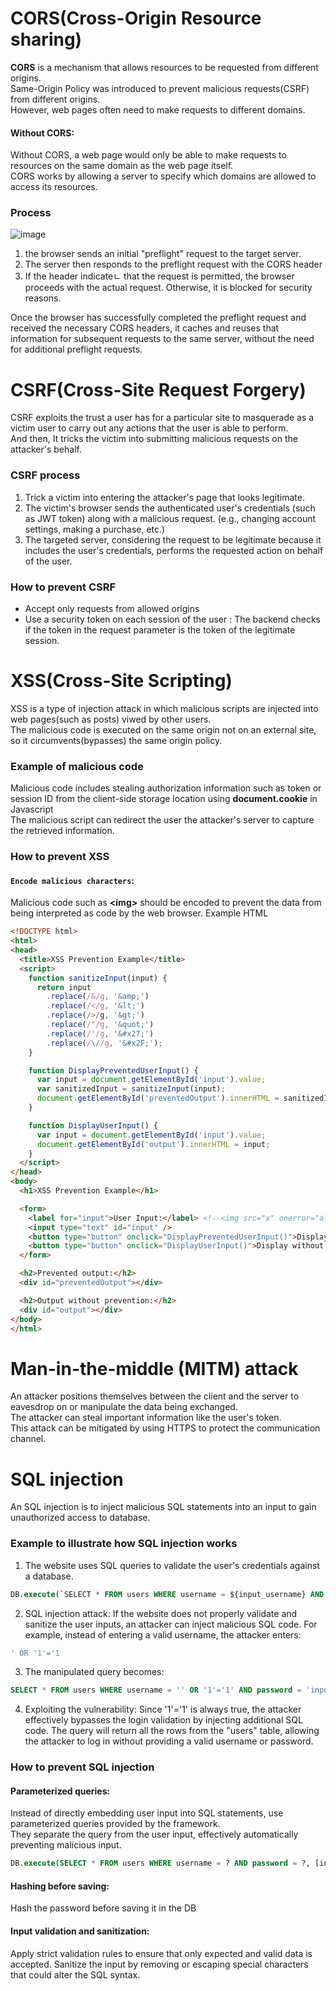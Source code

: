# CORS(Cross-Origin Resource sharing)
**CORS** is a mechanism that allows resources to be requested from different origins.<br>
Same-Origin Policy was introduced to prevent malicious requests(CSRF) from different origins.<br>
However, web pages often need to make requests to different domains.<br>
#### Without CORS:
Without CORS, a web page would only be able to make requests to resources on the same domain as the web page itself.<br>
CORS works by allowing a server to specify which domains are allowed to access its resources.<br>

### Process
![image](https://user-images.githubusercontent.com/67142421/183492714-17a6d283-1c28-4377-9a5b-0b3de112ec1a.png)
1. the browser sends an initial "preflight" request to the target server.
2. The server then responds to the preflight request with the CORS header
3. If the header indicateㄴ that the request is permitted, the browser proceeds with the actual request. Otherwise, it is blocked for security reasons.

Once the browser has successfully completed the preflight request and received the necessary CORS headers, it caches and reuses that information for subsequent requests to the same server, without the need for additional preflight requests.

# CSRF(Cross-Site Request Forgery)
CSRF exploits the trust a user has for a particular site to masquerade as a victim user to carry out any actions that the user is able to perform.<br>
And then, It tricks the victim into submitting malicious requests on the attacker's behalf.
### CSRF process
1. Trick a victim into entering the attacker's page that looks legitimate.
2. The victim's browser sends the authenticated user's credentials (such as JWT token) along with a malicious request. (e.g., changing account settings, making a purchase, etc.)
3. The targeted server, considering the request to be legitimate because it includes the user's credentials, performs the requested action on behalf of the user.
### How to prevent CSRF
- Accept only requests from allowed origins
- Use a security token on each session of the user : The backend checks if the token in the request parameter is the token of the legitimate session.

# XSS(Cross-Site Scripting)
XSS is a type of injection attack in which malicious scripts are injected into web pages(such as posts) viwed by other users.<br>
The malicious code is executed on the same origin not on an external site, so it circumvents(bypasses) the same origin policy.<br>
### Example of malicious code
Malicious code includes stealing authorization information such as token or session ID from the client-side storage location using **document.cookie** in Javascript<br>
The malicious script can redirect the user the attacker's server to capture the retrieved information.<br>

### How to prevent XSS
#### `Encode malicious characters`:
Malicious code such as **<**img**>** should be encoded to prevent the data from being interpreted as code by the web browser.
Example HTML
~~~html
<!DOCTYPE html>
<html>
<head>
  <title>XSS Prevention Example</title>
  <script>
    function sanitizeInput(input) {
      return input
        .replace(/&/g, '&amp;')
        .replace(/</g, '&lt;')
        .replace(/>/g, '&gt;')
        .replace(/"/g, '&quot;')
        .replace(/'/g, '&#x27;')
        .replace(/\//g, '&#x2F;');
    }

    function DisplayPreventedUserInput() {
      var input = document.getElementById('input').value;
      var sanitizedInput = sanitizeInput(input);
      document.getElementById('preventedOutput').innerHTML = sanitizedInput;
    }

    function DisplayUserInput() {
      var input = document.getElementById('input').value;
      document.getElementById('output').innerHTML = input;
    }
  </script>
</head>
<body>
  <h1>XSS Prevention Example</h1>

  <form>
    <label for="input">User Input:</label> <!--<img src="x" onerror="alert('XSS Attack!')">-->
    <input type="text" id="input" />
    <button type="button" onclick="DisplayPreventedUserInput()">Display</button>
    <button type="button" onclick="DisplayUserInput()">Display without prevention</button>
  </form>

  <h2>Prevented output:</h2>
  <div id="preventedOutput"></div>

  <h2>Output without prevention:</h2>
  <div id="output"></div>
</body>
</html>
~~~
  
# Man-in-the-middle (MITM) attack
An attacker positions themselves between the client and the server to eavesdrop on or manipulate the data being exchanged.<br>
The attacker can steal important information like the user's token.<br>
This attack can be mitigated by using HTTPS to protect the communication channel.<br>

# SQL injection
An SQL injection is to inject malicious SQL statements into an input to gain unauthorized access to database.
### Example to illustrate how SQL injection works
1. The website uses SQL queries to validate the user's credentials against a database.
~~~sql
DB.execute(`SELECT * FROM users WHERE username = ${input_username} AND password = ${input_password}`);
~~~
2. SQL injection attack:
If the website does not properly validate and sanitize the user inputs, an attacker can inject malicious SQL code. For example, instead of entering a valid username, the attacker enters:
~~~sql
' OR '1'='1
~~~
3. The manipulated query becomes:
~~~sql
SELECT * FROM users WHERE username = '' OR '1'='1' AND password = 'input_password';
~~~

4. Exploiting the vulnerability:
Since '1'='1' is always true, the attacker effectively bypasses the login validation by injecting additional SQL code. The query will return all the rows from the "users" table, allowing the attacker to log in without providing a valid username or password.

### How to prevent SQL injection
#### Parameterized queries:
Instead of directly embedding user input into SQL statements, use parameterized queries provided by the framework.<br>
They separate the query from the user input, effectively automatically preventing malicious input.<br>
~~~sql
DB.execute(SELECT * FROM users WHERE username = ? AND password = ?, [input_username, input_password]);
~~~
#### Hashing before saving:
Hash the password before saving it in the DB
#### Input validation and sanitization:
Apply strict validation rules to ensure that only expected and valid data is accepted. Sanitize the input by removing or escaping special characters that could alter the SQL syntax.
